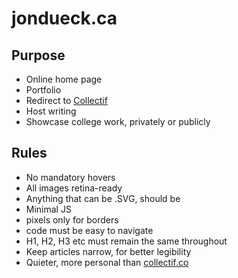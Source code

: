 jondueck.ca
===========

## Purpose
* Online home page
* Portfolio
* Redirect to [Collectif](http://www.collectif.co)
* Host writing
* Showcase college work, privately or publicly

## Rules
* No mandatory hovers
* All images retina-ready
* Anything that can be .SVG, should be
* Minimal JS
* pixels only for borders
* code must be easy to navigate
* H1, H2, H3 etc must remain the same throughout
* Keep articles narrow, for better legibility
* Quieter, more personal than [collectif.co](collectif.co)
